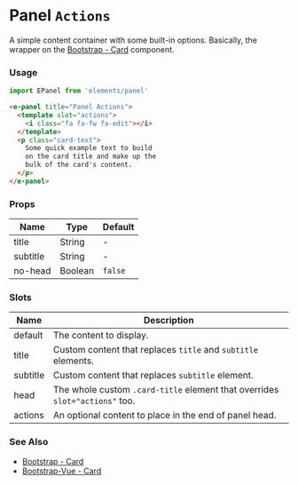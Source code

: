 # Panel `Actions`

A simple content container with some built-in options. Basically, the wrapper on the [Bootstrap - Card](http://getbootstrap.com/docs/4.0/components/card/) component.

<!-- STORY -->

### Usage

```js
import EPanel from 'elements/panel'
```
```html
<e-panel title="Panel Actions">
  <template slot="actions">
    <i class="fa fa-fw fa-edit"></i>
  </template>
  <p class="card-text">
    Some quick example text to build
    on the card title and make up the
    bulk of the card's content.
  </p>
</e-panel>
```

### Props

| Name     | Type    | Default |
|----------|---------|---------|
| title    | String  | -       |
| subtitle | String  | -       |
| no-head  | Boolean | `false` |

### Slots

| Name     | Description |
|----------|-------------|
| default  | The content to display. |
| title    | Custom content that replaces `title` and `subtitle` elements. |
| subtitle | Custom content that replaces `subtitle` element. |
| head     | The whole custom `.card-title` element that overrides `slot="actions"` too. |
| actions  | An optional content to place in the end of panel head. |

### See Also
- [Bootstrap - Card](http://getbootstrap.com/docs/4.0/components/card/)
- [Bootstrap-Vue - Card](https://bootstrap-vue.js.org/docs/components/card)
